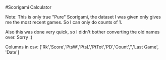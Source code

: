 #Scorigami Calculator

Note: This is only true "Pure" Scorigami, the dataset I was given only gives me the most recent games. So I can only do counts of 1.

Also this was done very quick, so I didn't bother converting the old names over. Sorry :(

Columns in csv: ['Rk','Score','PtsW','PtsL','PtTot','PD','Count','','Last Game', 'Date']